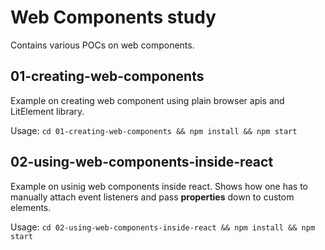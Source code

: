 # Web Components study

Contains various POCs on web components.

## 01-creating-web-components

Example on creating web component using plain browser apis and LitElement library.

Usage: `cd 01-creating-web-components && npm install && npm start`

## 02-using-web-components-inside-react

Example on usinig web components inside react. Shows how one has to manually attach event listeners and pass **properties** down to custom elements.

Usage: `cd 02-using-web-components-inside-react && npm install && npm start`